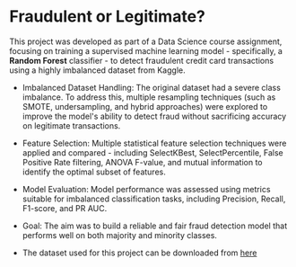 # Fraudulent or Legitimate? 
This project was developed as part of a Data Science course assignment, focusing on training a supervised machine learning model - specifically, a **Random Forest** classifier - to detect fraudulent credit card transactions using a highly imbalanced dataset from Kaggle.

- Imbalanced Dataset Handling:
The original dataset had a severe class imbalance. To address this, multiple resampling techniques (such as SMOTE, undersampling, and hybrid approaches) were explored to improve the model's ability to detect fraud without sacrificing accuracy on legitimate transactions.

- Feature Selection: Multiple statistical feature selection techniques were applied and compared - including SelectKBest, SelectPercentile, False Positive Rate filtering, ANOVA F-value, and mutual information to identify the optimal subset of features.

- Model Evaluation: Model performance was assessed using metrics suitable for imbalanced classification tasks, including Precision, Recall, F1-score, and PR AUC.

- Goal:
The aim was to build a reliable and fair fraud detection model that performs well on both majority and minority classes.

- The dataset used for this project can be downloaded from [here](https://www.kaggle.com/datasets/kartik2112/fraud-detection)

